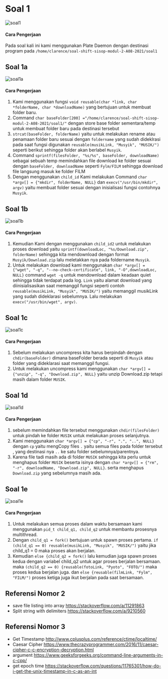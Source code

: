 # Soal 1
![soal1](./screenshots/soal1a1.png)
#### Cara Pengerjaan
Pada soal kali ini kami menggunakan Plate Daemon dengan destinasi program pada `/home/clarence/soal-shift-sisop-modul-2-A08-2021/soal1`
##  Soal 1a
![soal1a](./screenshots/soal1a2.png)
#### Cara Pengerjaan
1. Kami menggunakan fungsi `void reusable(char *link, char *folderName, char *downloadName)` yang bertujuan untuk membuat folder baru.
2. Command `char baseFolder[200] ="/home/clarence/soal-shift-sisop-modul-2-A08-2021/soal1/"` dengan store base folder sementara/temp untuk membuat folder baru pada destinasi tersebut
3. `strcat(baseFolder, folderName)` yaitu untuk melakukan rename atau penamaan folder baru sesuai dengan `foldername` yang sudah dideklrasi pada saat fungsi digunakan `reusable(musikLink, "Musyik", "MUSIK/")` seperti berikut sehingga folder akan berlabel `Musyik`.
4. Command `sprintf(filesFolder, "%s/%s", baseFolder, downloadName)` sebagai sebuah temp memindahkan file download ke folder sesuai dengan `baseFolder, downloadName` seperti `Fylm/FILM` sehingga download file langsung masuk ke folder FILM
5. Dengan menggunakan `child_id` Kami melakukan Command `char *argv[] = {"mkdir", folderName, NULL}` dan `execv("/usr/bin/mkdir", argv)` yaitu membuat folder sesuai dengan inisialisasi fungsi contohnya `Musyik`.

## Soal 1b
![soal1b](./screenshots/soal1b1.png)
#### Cara Pengerjaan
1. Kemudian Kami dengan menggunakan `child_id2` untuk melakukan proses download yaitu `sprintf(downloadLoc, "%s/Download.zip", folderName)` sehingga kita mendownload dengan format `Musyik/Download.zip` lalu meletakkan nya pada foldername `Musyik`.
2. Untuk melakukan download kami menggunakan `char *argv[] = {"wget", "-q", "--no-check-certificate", link, "-O",downloadLoc, NULL}` command `wget -q` untuk mendownload dalam keadaan quiet sehingga tidak terdapat pada log. `Link` yaitu alamat download yang diinisialisasikan saat memanggil fungsi seperti contoh `reusable(musikLink, "Musyik", "MUSIK/")` yaitu memanggil musikLink yang sudah dideklarasi sebelumnya. Lalu melakukan `execv("/usr/bin/wget", argv)`.

## Soal 1c
![soal1c](./screenshots/soal1c.png)
#### Cara Pengerjaan
1. Sebelum melakukan uncompress kita harus berpindah dengan `chdir(baseFolder)` dimana baseFolder berada seperti di `Musyik` atau folder yang dideklarasi saat memanggil fungsi.
2. Untuk melakukan uncompress kami menggunakan `char *argv[] = {"unzip", "-q", "Download.zip", NULL}` yaitu unzip Download.zip tetapi masih dalam folder `MUSIK`.

## Soal 1d
![soal1d](./screenshots/soal1d.png)
#### Cara Pengerjaan
1. sebelum memindahkan file tersebut menggunakan `chdir(filesFolder)` untuk pindah ke folder `MUSIK` untuk melakukan proses selanjutnya.
2. Kami menggunakan `char *argv[] = {"cp", "-r", ".", "..", NULL}` dengan `cp` yaitu mengCopy files `.` yaitu semua files pada folder tersebut , yang destinasi nya `..` ke satu folder sebelumnya/parentnya.
3. Karena file tadi masih ada di folder `MUSIK` sehingga kita perlu untuk menghapus folder `MUSIK` beserta isinya dengan `char *argv[] = {"rm", "-r", downloadName, "Download.zip", NULL}`. serta menghapus `Download.zip` yang sebelumnya masih ada.

## Soal 1e
![soal1e](./screenshots/soal1e.png)
#### Cara Pengerjaan
1. Untuk melakukan semua proses dalam waktu bersamaan kami menggunakan `pid_t child_q1, child_q2` untuk membantu prosesnya multithread. 
2. Dengan `child_q1 = fork()` bertujuan untuk spawn proses pertama. `if (child_q1 == 0) reusable(musikLink, "Musyik", "MUSIK/")` yaitu jika child_q1 = 0 maka proses  akan berjalan.
3. Kemudian `else {child_q2 = fork()` lalu kemudian juga spawn proses kedua dengan variabel child_q2 untuk agar proses berjalan bersamaan. maka `(child_q2 == 0) {reusable(fotoLink, "Pyoto", "FOTO/")` maka proses kedua berjalan juga. dan `else {reusable(filmLink, "Fylm", "FILM/")` proses ketiga juga ikut berjalan pada saat bersamaan.

## Referensi Nomor 2

- save file listing into array https://stackoverflow.com/a/11291863
- Split string with delimiters https://stackoverflow.com/a/9210560

## Referensi Nomor 3

- Get Timestamp http://www.cplusplus.com/reference/ctime/localtime/
- Caesar Cipher https://www.thecrazyprogrammer.com/2016/11/caesar-cipher-c-c-encryption-decryption.html
- argument https://www.geeksforgeeks.org/command-line-arguments-in-c-cpp/
- get epoch time https://stackoverflow.com/questions/11765301/how-do-i-get-the-unix-timestamp-in-c-as-an-int

